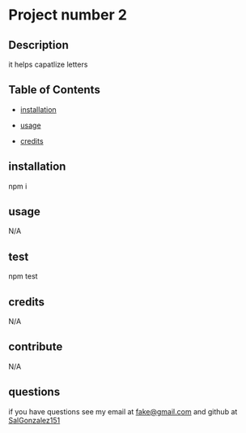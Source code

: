 # Project number 2 

  


   ## Description 

 it helps capatlize letters 

 
  ## Table of Contents 

 
  - [installation](#installation) 
 
  - [usage](#usage) 
 
  - [credits](#credits) 

   


  
  ## installation 

 npm i 


  ## usage 

 N/A 

 
  ## test 

 npm test 


  ## credits 

 N/A 


  ## contribute 

 N/A 


   


  ## questions 


 if you have questions see my email at fake@gmail.com and github at [SalGonzalez151](https://github.com/SalGonzalez151)

